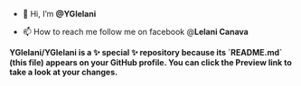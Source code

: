 - 👋 Hi, I’m <b>@YGlelani</b>

- 📫 How to reach me follow me on facebook @<b>Lelani Canava</b> 

<b>
YGlelani/YGlelani is a ✨ special ✨ repository because its `README.md` (this file) appears on your GitHub profile.
You can click the Preview link to take a look at your changes.</b>
